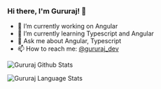 ### Hi there, I'm Gururaj! 👋

- 🔭 I’m currently working on Angular
- 🌱 I’m currently learning Typescript and Angular
- 💬 Ask me about Angular, Typescript
- 📫 How to reach me: [@gururaj_dev](https://twitter.com/gururaj_dev)

![Gururaj Github Stats](https://github-readme-stats.anuraghazra1.vercel.app/api?username=rajguru827&show_icons=true&include_all_commits=true&theme=radical)

![Gururaj Language Stats](https://github-readme-stats.anuraghazra1.vercel.app/api/top-langs/?username=rajguru827&layout=compact&theme=radical)
